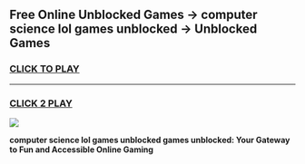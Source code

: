 
## Free Online Unblocked Games → computer science lol games unblocked → Unblocked Games
<h3>
<a href="https://premium.freeplayer.one?title=computer_science_lol_games_unblocked&ref=21F">CLICK TO PLAY</a></h3>
<hr>

<h3>
<a href="https://premium.freeplayer.one?title=computer_science_lol_games_unblocked&ref=21F">CLICK 2 PLAY</a>
  
</h3>

<a href="https://premium.freeplayer.one?title=computer_science_lol_games_unblocked&ref=21F/"><img src="https://clearcache.store/games.png"></a>


**computer science lol games unblocked games unblocked: Your Gateway to Fun and Accessible Online Gaming**
